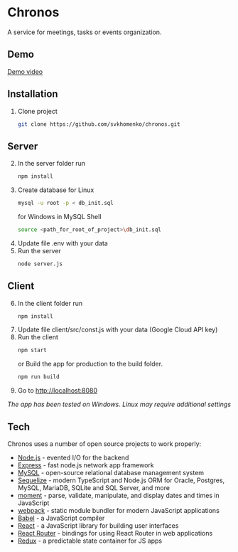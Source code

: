 # Chronos

A service for meetings, tasks or events organization.

## Demo

[Demo video](https://youtu.be/M6Iiiqkdsec)

## Installation

1. Clone project
   ```sh
   git clone https://github.com/svkhomenko/chronos.git
   ```

## Server

2. In the server folder run
   ```sh
   npm install
   ```
3. Create database
   for Linux
   ```sh
   mysql -u root -p < db_init.sql
   ```
   for Windows in MySQL Shell
   ```sh
   source <path_for_root_of_project>\db_init.sql
   ```
4. Update file .env with your data
5. Run the server
   ```sh
   node server.js
   ```

## Client

6. In the client folder run
   ```sh
   npm install
   ```
7. Update file client/src/const.js with your data (Google Cloud API key)
8. Run the client
   ```sh
   npm start
   ```
   or
   Build the app for production to the build folder.
   ```sh
   npm run build
   ```
9. Go to [http://localhost:8080](http://localhost:8080)

_The app has been tested on Windows. Linux may require additional settings_

## Tech

Chronos uses a number of open source projects to work properly:

- [Node.js](https://nodejs.org/en/) - evented I/O for the backend
- [Express](https://expressjs.com/) - fast node.js network app framework
- [MySQL](https://www.mysql.com/) - open-source relational database management system
- [Sequelize](https://sequelize.org/) - modern TypeScript and Node.js ORM for Oracle, Postgres, MySQL, MariaDB, SQLite and SQL Server, and more
- [moment](https://momentjs.com/) - parse, validate, manipulate, and display dates and times in JavaScript
- [webpack](https://webpack.js.org/) - static module bundler for modern JavaScript applications
- [Babel](https://babeljs.io/) - a JavaScript compiler
- [React](https://reactjs.org/) - a JavaScript library for building user interfaces
- [React Router](https://reactrouter.com/en/main) - bindings for using React Router in web applications
- [Redux](https://redux.js.org/) - a predictable state container for JS apps
